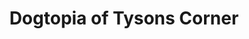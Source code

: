 ---
title: "Dogtopia of Tysons Corner"
url: /mclean/dogtopia-of-tysons-corner/
shop: pet grooming
---